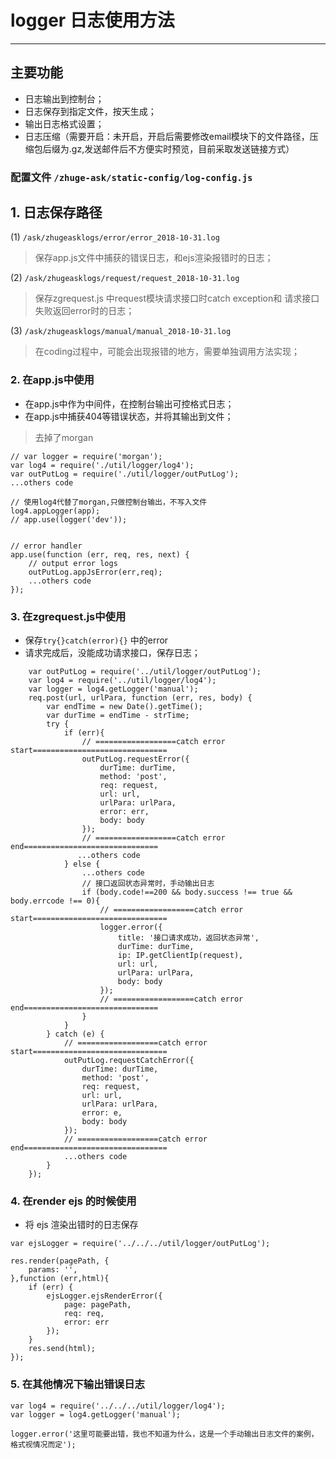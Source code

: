 # logger 日志使用方法
---

## 主要功能

+ 日志输出到控制台；
+ 日志保存到指定文件，按天生成；
+ 输出日志格式设置；
+ 日志压缩（需要开启：未开启，开启后需要修改email模块下的文件路径，压缩包后缀为.gz,发送邮件后不方便实时预览，目前采取发送链接方式）

### 配置文件 `/zhuge-ask/static-config/log-config.js`


## 1. 日志保存路径

(1) `/ask/zhugeasklogs/error/error_2018-10-31.log`

> 保存app.js文件中捕获的错误日志，和ejs渲染报错时的日志；

(2) `/ask/zhugeasklogs/request/request_2018-10-31.log`

> 保存zgrequest.js 中request模块请求接口时catch exception和 请求接口失败返回error时的日志；

(3) `/ask/zhugeasklogs/manual/manual_2018-10-31.log`

> 在coding过程中，可能会出现报错的地方，需要单独调用方法实现；

### 2. 在app.js中使用

+ 在app.js中作为中间件，在控制台输出可控格式日志；
+ 在app.js中捕获404等错误状态，并将其输出到文件；

> 去掉了morgan

```
// var logger = require('morgan');
var log4 = require('./util/logger/log4');
var outPutLog = require('./util/logger/outPutLog');
...others code 

// 使用log4代替了morgan,只做控制台输出，不写入文件
log4.appLogger(app);
// app.use(logger('dev'));


// error handler
app.use(function (err, req, res, next) {
    // output error logs 
    outPutLog.appJsError(err,req);
	...others code
});

```

### 3. 在zgrequest.js中使用

+ 保存`try{}catch(error){}` 中的error
+ 请求完成后，没能成功请求接口，保存日志；

```
	var outPutLog = require('../util/logger/outPutLog');
    var log4 = require('../util/logger/log4');
	var logger = log4.getLogger('manual');
    req.post(url, urlPara, function (err, res, body) {
		var endTime = new Date().getTime();
        var durTime = endTime - strTime;
        try {
            if (err){
                // ==================catch error start==============================
                outPutLog.requestError({
                    durTime: durTime,
                    method: 'post',
                    req: request,
                    url: url,
                    urlPara: urlPara,
                    error: err,
                    body: body
                });
                // ==================catch error end==============================
               ...others code
            } else {
                ...others code
                // 接口返回状态异常时，手动输出日志
                if (body.code!==200 && body.success !== true && body.errcode !== 0){
                    // ==================catch error start==============================
                    logger.error({
                        title: '接口请求成功，返回状态异常',
                        durTime: durTime,
                        ip: IP.getClientIp(request),
                        url: url,
                        urlPara: urlPara,
                        body: body
                    });
                    // ==================catch error end==============================
                }
            }
        } catch (e) {
            // ==================catch error start==============================
            outPutLog.requestCatchError({
                durTime: durTime,
                method: 'post',
                req: request,
                url: url,
                urlPara: urlPara,
                error: e,
                body: body
            });
            // ==================catch error end================================
			...others code
        }
    });
```

### 4. 在render ejs 的时候使用

+ 将 ejs 渲染出错时的日志保存

```
var ejsLogger = require('../../../util/logger/outPutLog');

res.render(pagePath, {
    params: '',
},function (err,html){
	if (err) {
        ejsLogger.ejsRenderError({
            page: pagePath,
            req: req,
            error: err
        });
    }
    res.send(html);
});
```

### 5. 在其他情况下输出错误日志

```
var log4 = require('../../../util/logger/log4');
var logger = log4.getLogger('manual');

logger.error('这里可能要出错，我也不知道为什么，这是一个手动输出日志文件的案例，格式视情况而定');

```